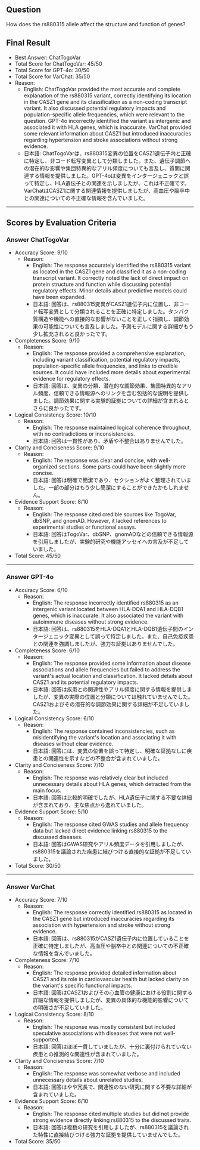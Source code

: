 ## Question

How does the rs880315 allele affect the structure and function of genes?

## Final Result

- Best Answer: ChatTogoVar
- Total Score for ChatTogoVar: 45/50
- Total Score for GPT-4o: 30/50
- Total Score for VarChat: 35/50
- Reason:
  - English: ChatTogoVar provided the most accurate and complete explanation of the rs880315 variant, correctly identifying its location in the CASZ1 gene and its classification as a non-coding transcript variant. It also discussed potential regulatory impacts and population-specific allele frequencies, which were relevant to the question. GPT-4o incorrectly identified the variant as intergenic and associated it with HLA genes, which is inaccurate. VarChat provided some relevant information about CASZ1 but introduced inaccuracies regarding hypertension and stroke associations without strong evidence.
  - 日本語: ChatTogoVarは、rs880315変異の位置をCASZ1遺伝子内と正確に特定し、非コード転写変異として分類しました。また、遺伝子調節への潜在的な影響や集団特異的なアリル頻度についても言及し、質問に関連する情報を提供しました。GPT-4oは変異をインタージェニックと誤って特定し、HLA遺伝子との関連を示しましたが、これは不正確です。VarChatはCASZ1に関する関連情報を提供しましたが、高血圧や脳卒中との関連についての不正確な情報を含んでいました。

---

## Scores by Evaluation Criteria

### Answer ChatTogoVar
- Accuracy Score: 9/10
  - Reason: 
    - English: The response accurately identified the rs880315 variant as located in the CASZ1 gene and classified it as a non-coding transcript variant. It correctly noted the lack of direct impact on protein structure and function while discussing potential regulatory effects. Minor details about predictive models could have been expanded.
    - 日本語: 回答は、rs880315変異がCASZ1遺伝子内に位置し、非コード転写変異として分類されることを正確に特定しました。タンパク質構造や機能への直接的な影響がないことを正しく指摘し、調節効果の可能性についても言及しました。予測モデルに関する詳細がもう少し拡充されると良かったです。
- Completeness Score: 9/10
  - Reason: 
    - English: The response provided a comprehensive explanation, including variant classification, potential regulatory impacts, population-specific allele frequencies, and links to credible sources. It could have included more details about experimental evidence for regulatory effects.
    - 日本語: 回答は、変異の分類、潜在的な調節効果、集団特異的なアリル頻度、信頼できる情報源へのリンクを含む包括的な説明を提供しました。調節効果に関する実験的証拠についての詳細が含まれるとさらに良かったです。
- Logical Consistency Score: 10/10
  - Reason: 
    - English: The response maintained logical coherence throughout, with no contradictions or inconsistencies.
    - 日本語: 回答は一貫性があり、矛盾や不整合はありませんでした。
- Clarity and Conciseness Score: 9/10
  - Reason: 
    - English: The response was clear and concise, with well-organized sections. Some parts could have been slightly more concise.
    - 日本語: 回答は明確で簡潔であり、セクションがよく整理されていました。一部の部分はもう少し簡潔にすることができたかもしれません。
- Evidence Support Score: 8/10
  - Reason: 
    - English: The response cited credible sources like TogoVar, dbSNP, and gnomAD. However, it lacked references to experimental studies or functional assays.
    - 日本語: 回答はTogoVar、dbSNP、gnomADなどの信頼できる情報源を引用しましたが、実験的研究や機能アッセイへの言及が不足していました。
- Total Score: 45/50

---

### Answer GPT-4o
- Accuracy Score: 6/10
  - Reason: 
    - English: The response incorrectly identified rs880315 as an intergenic variant located between HLA-DQA1 and HLA-DQB1 genes, which is inaccurate. It also associated the variant with autoimmune diseases without strong evidence.
    - 日本語: 回答は、rs880315をHLA-DQA1とHLA-DQB1遺伝子間のインタージェニック変異として誤って特定しました。また、自己免疫疾患との関連を強調しましたが、強力な証拠はありませんでした。
- Completeness Score: 6/10
  - Reason: 
    - English: The response provided some information about disease associations and allele frequencies but failed to address the variant's actual location and classification. It lacked details about CASZ1 and its potential regulatory impacts.
    - 日本語: 回答は疾患との関連性やアリル頻度に関する情報を提供しましたが、変異の実際の位置と分類については触れていませんでした。CASZ1およびその潜在的な調節効果に関する詳細が不足していました。
- Logical Consistency Score: 6/10
  - Reason: 
    - English: The response contained inconsistencies, such as misidentifying the variant's location and associating it with diseases without clear evidence.
    - 日本語: 回答には、変異の位置を誤って特定し、明確な証拠なしに疾患との関連性を示すなどの不整合が含まれていました。
- Clarity and Conciseness Score: 7/10
  - Reason: 
    - English: The response was relatively clear but included unnecessary details about HLA genes, which detracted from the main focus.
    - 日本語: 回答は比較的明確でしたが、HLA遺伝子に関する不要な詳細が含まれており、主な焦点から逸れていました。
- Evidence Support Score: 5/10
  - Reason: 
    - English: The response cited GWAS studies and allele frequency data but lacked direct evidence linking rs880315 to the discussed diseases.
    - 日本語: 回答はGWAS研究やアリル頻度データを引用しましたが、rs880315を議論された疾患に結びつける直接的な証拠が不足していました。
- Total Score: 30/50

---

### Answer VarChat
- Accuracy Score: 7/10
  - Reason: 
    - English: The response correctly identified rs880315 as located in the CASZ1 gene but introduced inaccuracies regarding its association with hypertension and stroke without strong evidence.
    - 日本語: 回答は、rs880315がCASZ1遺伝子内に位置していることを正確に特定しましたが、高血圧や脳卒中との関連についての不正確な情報を含んでいました。
- Completeness Score: 7/10
  - Reason: 
    - English: The response provided detailed information about CASZ1 and its role in cardiovascular health but lacked clarity on the variant's specific functional impacts.
    - 日本語: 回答はCASZ1およびその心血管の健康における役割に関する詳細な情報を提供しましたが、変異の具体的な機能的影響についての明確さが不足していました。
- Logical Consistency Score: 8/10
  - Reason: 
    - English: The response was mostly consistent but included speculative associations with diseases that were not well-supported.
    - 日本語: 回答はほぼ一貫していましたが、十分に裏付けられていない疾患との推測的な関連性が含まれていました。
- Clarity and Conciseness Score: 7/10
  - Reason: 
    - English: The response was somewhat verbose and included unnecessary details about unrelated studies.
    - 日本語: 回答はやや冗長で、関連性のない研究に関する不要な詳細が含まれていました。
- Evidence Support Score: 6/10
  - Reason: 
    - English: The response cited multiple studies but did not provide strong evidence directly linking rs880315 to the discussed traits.
    - 日本語: 回答は複数の研究を引用しましたが、rs880315を議論された特性に直接結びつける強力な証拠を提供していませんでした。
- Total Score: 35/50